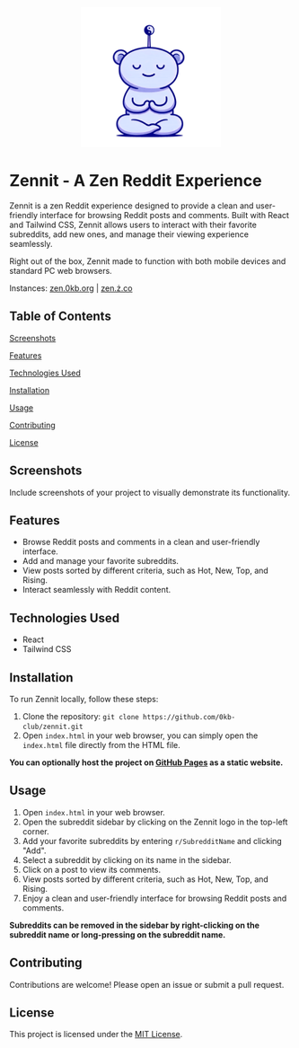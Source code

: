 <p align="center"><img src="assets\favicon\favicon.svg" height="250" width="250"/></p>

# Zennit - A Zen Reddit Experience

Zennit is a zen Reddit experience designed to provide a clean and user-friendly interface for browsing Reddit posts and comments. Built with React and Tailwind CSS, Zennit allows users to interact with their favorite subreddits, add new ones, and manage their viewing experience seamlessly.

Right out of the box, Zennit made to function with both mobile devices and standard PC web browsers.

Instances: [zen.0kb.org](https://zen.0kb.org/) | [zen.ż.co](https://zen.ż.co/)

## Table of Contents

[Screenshots](#screenshots)

[Features](#features)

[Technologies Used](#technologies_used)

[Installation](#installation)

[Usage](#usage)

[Contributing](#contributing)

[License](#license)

## Screenshots
Include screenshots of your project to visually demonstrate its functionality.

## Features
*   Browse Reddit posts and comments in a clean and user-friendly interface.
*   Add and manage your favorite subreddits.
*   View posts sorted by different criteria, such as Hot, New, Top, and Rising.
*   Interact seamlessly with Reddit content.

## Technologies Used
*   React
*   Tailwind CSS

## Installation

To run Zennit locally, follow these steps:

1.  Clone the repository: `git clone https://github.com/0kb-club/zennit.git`
2.  Open `index.html` in your web browser, you can simply open the `index.html` file directly from the HTML file.

**You can optionally host the project on [GitHub Pages](https://pages.github.com/) as a static website.**

## Usage
1. Open `index.html` in your web browser.
2. Open the subreddit sidebar by clicking on the Zennit logo in the top-left corner.
3. Add your favorite subreddits by entering `r/SubredditName` and clicking "Add".
4. Select a subreddit by clicking on its name in the sidebar.
5. Click on a post to view its comments.
6. View posts sorted by different criteria, such as Hot, New, Top, and Rising.
7. Enjoy a clean and user-friendly interface for browsing Reddit posts and comments.

__Subreddits can be removed in the sidebar by right-clicking on the subreddit name or long-pressing on the subreddit name.__

## Contributing
Contributions are welcome! Please open an issue or submit a pull request.

## License
This project is licensed under the [MIT License](LICENSE).
